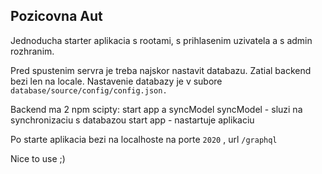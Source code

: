 ## Pozicovna Aut 

Jednoducha starter aplikacia s rootami, s prihlasenim uzivatela a s admin rozhranim. 

Pred spustenim servra je treba najskor nastavit databazu. Zatial backend bezi len na locale. 
Nastavenie databazy je v subore ` database/source/config/config.json. `

Backend ma 2 npm scipty: start app a syncModel
syncModel - sluzi na synchronizaciu s databazou
start app - nastartuje aplikaciu

Po starte aplikacia bezi na localhoste na porte ``` 2020 ``` , url ` /graphql `

Nice to use ;) 